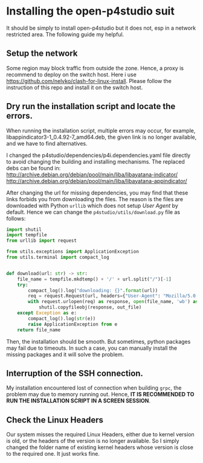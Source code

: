 # Installing the open-p4studio suit

It should be simply to install open-p4studio but it does not, esp in a network restricted area. The following guide my helpful.

## Setup the network
Some region may block traffic from outside the zone. Hence, a proxy is recommend to deploy on the switch host.
Here i use https://github.com/nelvko/clash-for-linux-install. Please follow the instruction of this repo and install it on the switch host.

## Dry run the installation script and locate the errors.
When running the installation script, multiple errors may occur, for example, libappindicator3-1_0.4.92-7_amd64.deb, the given link is no longer available, and we have to find alternatives.

I changed the p4studio/dependencies/p4i.dependencies.yaml file directly to avoid changing the building and installing mechanisms. The replaced debs can be found in:
http://archive.debian.org/debian/pool/main/liba/libayatana-indicator/
http://archive.debian.org/debian/pool/main/liba/libayatana-appindicator/

After changing the url for missing dependencies, you may find that these links forbids you from downloading the files. The reason is the files are downloaded with Python `urllib` which does not setup *User Agent* by default. Hence we can change the `p4studio/utils/download.py` file as follows:
```python
import shutil
import tempfile
from urllib import request

from utils.exceptions import ApplicationException
from utils.terminal import compact_log


def download(url: str) -> str:
    file_name = tempfile.mkdtemp() + '/' + url.split("/")[-1]
    try:
        compact_log().log("downloading: {}".format(url))
        req = request.Request(url, headers={"User-Agent": "Mozilla/5.0 (Macintosh; Intel Mac OS X 10_15_7) AppleWebKit/605.1.15 (KHTML, like Gecko) Version/18.6 Safari/605.1.15"})
        with request.urlopen(req) as response, open(file_name, 'wb') as out_file:
            shutil.copyfileobj(response, out_file)
    except Exception as e:
        compact_log().log(str(e))
        raise ApplicationException from e
    return file_name
```

Then, the installation should be smooth. But sometimes, python packages may fail due to timeouts. In such a case, you can manually install the missing packages and it will solve the problem.

## Interruption of the SSH connection.
My installation encountered lost of connection when building `grpc`, the problem may due to memory running out. Hence, **IT IS RECOMMENDED TO RUN THE INSTALLATION SCRIPT IN A SCREEN SESSION**.  


## Check the Linux Headers
Our system misses the required Linux Headers, either due to kernel version is old, or the headers of the version is no longer available. So I simply changed the folder name of existing kernel headers whose version is close to the required one. It just works fine.
